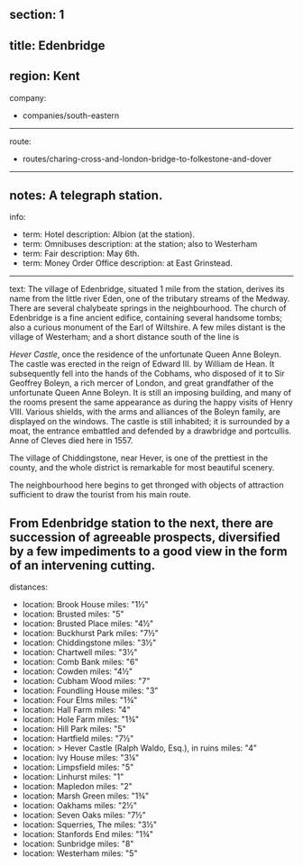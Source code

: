 section: 1
----
title: Edenbridge
----
region: Kent
----
company:
- companies/south-eastern
----
route:
- routes/charing-cross-and-london-bridge-to-folkestone-and-dover
----
notes: A telegraph station.
----
info:
- term: Hotel
  description: Albion (at the station).
- term: Omnibuses
  description: at the station; also to Westerham
- term: Fair
  description: May 6th.
- term: Money Order Office
  description: at East Grinstead.
----
text: The village of Edenbridge, situated 1 mile from the station, derives its name from the little river Eden, one of the tributary streams of the Medway. There are several chalybeate springs in the neighbourhood. The church of Edenbridge is a fine ancient edifice, containing several handsome tombs; also a curious monument of the Earl of Wiltshire. A few miles distant is the village of Westerham; and a short distance south of the line is

*Hever Castle*, once the residence of the unfortunate Queen Anne Boleyn. The castle was erected in the reign of Edward III. by William de Hean. It subsequently fell into the hands of the Cobhams, who disposed of it to Sir Geoffrey Boleyn, a rich mercer of London, and great grandfather of the unfortunate Queen Anne Boleyn. It is still an imposing building, and many of the rooms present the same appearance as during the happy visits of Henry VIII. Various shields, with the arms and alliances of the Boleyn family, are displayed on the windows. The castle is still inhabited; it is surrounded by a moat, the entrance embattled and defended by a drawbridge and portcullis. Anne of Cleves died here in 1557.

The village of Chiddingstone, near Hever, is one of the prettiest in the county, and the whole district is remarkable for most beautiful scenery.

The neighbourhood here begins to get thronged with objects of attraction sufficient to draw the tourist from his main route.

From Edenbridge station to the next, there are succession of agreeable prospects, diversified by a few impediments to a good view in the form of an intervening cutting.
----
distances:
- location: Brook House
  miles: "1½"
- location: Brusted
  miles: "5"
- location: Brusted Place
  miles: "4½"
- location: Buckhurst Park
  miles: "7½"
- location: Chiddingstone
  miles: "3½"
- location: Chartwell
  miles: "3½"
- location: Comb Bank
  miles: "6"
- location: Cowden
  miles: "4½"
- location: Cubham Wood
  miles: "7"
- location: Foundling House
  miles: "3"
- location: Four Elms
  miles: "1¾"
- location: Hall Farm
  miles: "4"
- location: Hole Farm
  miles: "1¾"
- location: Hill Park
  miles: "5"
- location: Hartfield
  miles: "7½"
- location: >
    Hever Castle (Ralph Waldo, Esq.), in
    ruins
  miles: "4"
- location: Ivy House
  miles: "3¼"
- location: Limpsfield
  miles: "5"
- location: Linhurst
  miles: "1"
- location: Mapledon
  miles: "2"
- location: Marsh Green
  miles: "1¾"
- location: Oakhams
  miles: "2½"
- location: Seven Oaks
  miles: "7½"
- location: Squerries, The
  miles: "3½"
- location: Stanfords End
  miles: "1¾"
- location: Sunbridge
  miles: "8"
- location: Westerham
  miles: "5"
